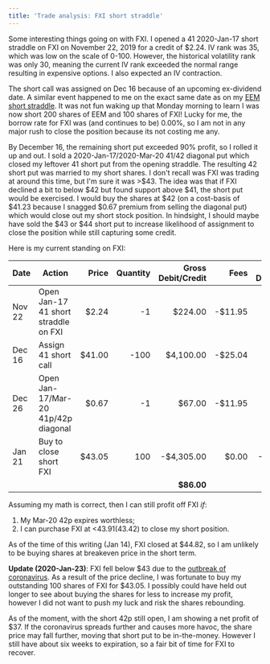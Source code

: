 ```yaml
---
title: 'Trade analysis: FXI short straddle'
---
```


Some interesting things going on with FXI. I opened a 41 2020-Jan-17 short straddle on FXI on November 22, 2019 for a credit of $2.24. IV rank was 35, which was low on the scale of 0-100. However, the historical volatility rank was only 30, meaning the current IV rank exceeded the normal range resulting in expensive options. I also expected an IV contraction.

The short call was assigned on Dec 16 because of an upcoming ex-dividend date. A similar event happened to me on the exact same date as on my [EEM short straddle](). It was not fun waking up that Monday morning to learn I was now short 200 shares of EEM and 100 shares of FXI! Lucky for me, the borrow rate for FXI was (and continues to be) 0.00%, so I am not in any major rush to close the position because its not costing me any.

By December 16, the remaining short put exceeded 90% profit, so I rolled it up and out. I sold a 2020-Jan-17/2020-Mar-20 41/42 diagonal put which closed my leftover 41 short put from the opening straddle. The resulting 42 short put was married to my short shares. I don't recall was FXI was trading at around this time, but I'm sure it was >$43. The idea was that if FXI declined a bit to below $42 but found support above $41, the short put would be exercised. I would buy the shares at $42 (on a cost-basis of $41.23 because I snagged $0.67 premium from selling the diagonal put) which would close out my short stock position. In hindsight, I should maybe have sold the $43 or $44 short put to increase likelihood of assignment to close the position while still capturing some credit.

Here is my current standing on FXI:

| Date   | Action                               |  Price | Quantity | Gross Debit/Credit |    Fees | Net Debit/Credit |
| ------ | ------------------------------------ | ------:| --------:| ------------------:| -------:| ----------------:|
| Nov 22 | Open Jan-17 41 short straddle on FXI |  $2.24 |       -1 |            $224.00 | -$11.95 |          $212.05 |
| Dec 16 | Assign 41 short call                 | $41.00 |     -100 |          $4,100.00 | -$25.04 |        $4,074.96 |
| Dec 26 | Open Jan-17/Mar-20 41p/42p diagonal  |  $0.67 |       -1 |             $67.00 | -$11.95 |           $55.05 |
| Jan 21 | Buy to close short FXI               | $43.05 |      100 |         -$4,305.00 |   $0.00 |       -$4,305.00 |
|        |                                      |        |          |         **$86.00** |         |       **$37.06** |

Assuming my math is correct, then I can still profit off FXI *if*:
1. My Mar-20 42p expires worthless;
2. I can purchase FXI at <$43.91 ($43.42) to close my short position.

As of the time of this writing (Jan 14), FXI closed at $44.82, so I am unlikely to be buying shares at breakeven price in the short term.

**Update (2020-Jan-23)**: FXI fell below $43 due to the [outbreak of coronavirus](https://www.cbc.ca/news/china-coronavirus-wuhan-public-health-1.5437217). As a result of the price decline, I was fortunate to buy my outstanding 100 shares of FXI for $43.05. I possibly could have held out longer to see about buying the shares for less to increase my profit, however I did not want to push my luck and risk the shares rebounding.

As of the moment, with the short 42p still open, I am showing a net profit of $37. If the coronavirus spreads further and causes more havoc, the share price may fall further, moving that short put to be in-the-money. However I still have about six weeks to expiration, so a fair bit of time for FXI to recover.
